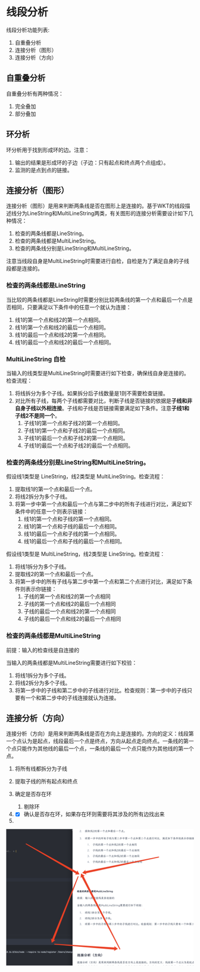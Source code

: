 

# 线段分析
线段分析功能列表:
1. 自重叠分析
2. 连接分析（图形）
3. 连接分析（方向）


## 自重叠分析
自重叠分析有两种情况：
1. 完全叠加
2. 部分叠加


## 环分析
环分析用于找到形成环的边。注意：
1. 输出的结果是形成环的子边（子边：只有起点和终点两个点组成）。
2. 监测的是点到点的链接。








## 连接分析（图形）

连接分析（图形）是用来判断两条线是否在图形上是连接的。基于WKT的线段描述线分为LineString和MultiLineString两类，有关图形的连接分析需要设计如下几种情况：

1.   检查的两条线都是LineString。
2.   检查的两条线都是MultiLineString。
3.   检查的两条线分别是LineString和MultiLineString。

注意当线段自身是MultiLineString时需要进行自检，自检是为了满足自身的子线段都是连接的。



### 检查的两条线都是LineString

当比较的两条线都是LineString时需要分别比较两条线的第一个点和最后一个点是否相同，只要满足以下条件中的任意一个就认为连接：

1.   线1的第一个点和线2的第一个点相同。
2.   线1的第一个点和线2的最后一个点相同。
3.   线1的最后一个点和线2的第一个点相同。
4.   线1的最后一个点和线2的最后一个点相同。

### MultiLineString 自检

当输入的线类型是MultiLineString时需要进行如下检查，确保线自身是连接的。检查流程：

1.   将线拆分为多个子线。如果拆分后子线数量是1则不需要检查链接。
2.   对比所有子线，每两个子线都需要对比，判断子线是否链接的依据是**子线和非自身子线以外相连接**。子线和子线是否链接需要满足如下条件。注意**子线1和子线2不是同一个**。
     1.   子线1的第一个点和子线2的第一个点相同。
     2.   子线1的第一个点和子线2的最后一个点相同。
     3.   子线1的最后一个点和子线2的第一个点相同。
     4.   子线1的最后一个点和子线2的最后一个点相同。

### 检查的两条线分别是LineString和MultiLineString。

假设线1类型是 LineString，线2类型是 MultiLineString。检查流程：

1.   提取线1的第一个点和最后一个点。
2.   将线2拆分为多个子线。
3.   将第一步中第一个点和最后一个点与第二步中的所有子线进行对比，满足如下条件中的任意一个则表示链接：
     1.   线1的第一个点和子线的第一个点相同。
     2.   线1的第一个点和子线的最后一个点相同。
     3.   线1的最后一个点和子线的第一个点相同。
     4.   线1的最后一个点和子线的最后一个点相同。




假设线1类型是 MultiLineString，线2类型是 LineString。检查流程：

1.   将线1拆分为多个子线。
2.   提取线2的第一个点和最后一个点。
3.   将第一步中的所有子线与第二步中第一个点和第二个点进行对比，满足如下条件则表示你链接：
     1.   子线的第一个点和线2的第一个点相同
     2.   子线的第一个点和线2的最后一个点相同
     3.   子线的最后一个点和线2的第一个点相同
     4.   子线的最后一个点和线2的最后一个点相同







### 检查的两条线都是MultiLineString

前提：输入的检查线是自连接的

当输入的两条线都是MultiLineString需要进行如下校验：

1.   将线1拆分为多个子线。
2.   将线2拆分为多个子线。
3.   将第一步中的子线和第二步中的子线进行对比。检查规则：第一步中的子线只要有一个和第二步中的子线连接就认为连接。







## 连接分析（方向）

连接分析（方向）是用来判断两条线是否在方向上是连接的。方向的定义：线段第一个点认为是起点，线段最后一个点是终点，方向从起点走向终点。一条线的第一个点只能作为其他线的最后一个点，一条线的最后一个点只能作为其他线的第一个点。



1.   将所有线都拆分为子线
2.   提取子线的所有起点和终点
3.   确定是否存在环
     1.   剔除环



1.   -   [x] 确认是否存在环，如果存在环则需要将其涉及的所有边找出来
2.   

![image-20230607202319502](images/image-20230607202319502.png)
